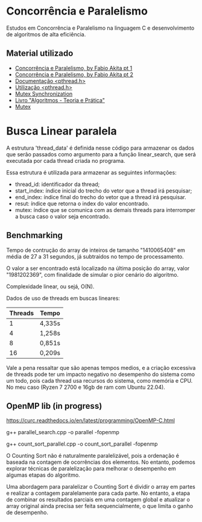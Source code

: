 
# Concorrência e Paralelismo 

Estudos em Concorrência e Paralelismo na linguagem C e desenvolvimento de algoritmos de alta eficiência.



## Material utilizado

 - [Concorrência e Paralelismo, by Fabio Akita pt 1](https://www.youtube.com/watch?v=cx1ULv4wYxM&ab_channel=FabioAkita)
 - [Concorrência e Paralelismo, by Fabio Akita pt 2](https://www.youtube.com/watch?v=gYJSWs-gp1g&ab_channel=FabioAkita)
 - [Documentação <pthread.h>](https://pubs.opengroup.org/onlinepubs/7908799/xsh/pthread.h.html)
  - [Utilização <pthread.h>](https://www.youtube.com/watch?v=uA8X5zNOGw8&ab_channel=JacobSorber)
  - [Mutex Synchronization](https://www.youtube.com/watch?v=GXXE42bkqQk&ab_channel=BrianFraser)
  - [Livro "Algoritmos - Teoria e Prática"](https://www.amazon.com.br/Algoritmos-Teoria-Pr%C3%A1tica-Thomas-Cormen/dp/8535236996/ref=asc_df_8535236996/?tag=googleshopp00-20&linkCode=df0&hvadid=379707181411&hvpos=&hvnetw=g&hvrand=6640580099952446125&hvpone=&hvptwo=&hvqmt=&hvdev=c&hvdvcmdl=&hvlocint=&hvlocphy=9074284&hvtargid=pla-1002925180312&psc=1)
  - [Mutex](https://www.geeksforgeeks.org/mutex-lock-for-linux-thread-synchronization/)




# Busca Linear paralela

A estrutura 'thread_data' é definida nesse código para armazenar os dados que serão passados como argumento para a função linear_search, que será executada por cada thread criada no programa.

Essa estrutura é utilizada para armazenar as seguintes informações:

- thread_id: identificador da thread;
- start_index: índice inicial do trecho do vetor que a thread irá pesquisar;
- end_index: índice final do trecho do vetor que a thread irá pesquisar.
- resut: índice que retorna o index do valor encontrado.
- mutex: índice que se comunica com as demais threads para interromper a busca caso o valor seja encontrado.


## Benchmarking 

Tempo de contrução do array de inteiros de tamanho "1410065408" em média de 27 a 31 segundos, já subtraidos no tempo de processamento.

O valor a ser encontrado está localizado na última posição do array, valor "1981202369", com finalidade de simular o pior cenário do algoritmo.

Complexidade linear, ou sejá, O(N).

Dados de uso de threads em buscas lineares:

| Threads | Tempo  |
| ------------- | ------------- |
| 1  | 4,335s  |
| 4  | 1,258s  |
| 8  | 0,851s  |
| 16  | 0,209s  |

Vale a pena ressaltar que são apenas tempos medios, e a criação excessiva de threads pode ter um impacto negativo no desempenho do sistema como um todo, pois cada thread usa recursos do sistema, como memória e CPU. No meu caso (Ryzen 7 2700 e 16gb de ram com Ubuntu 22.04).

## OpenMP lib (in progress)

https://curc.readthedocs.io/en/latest/programming/OpenMP-C.html

g++ parallel_search.cpp -o parallel -fopenmp

g++ count_sort_parallel.cpp -o count_sort_parallel -fopenmp

 O Counting Sort não é naturalmente paralelizável, pois a ordenação é baseada na contagem de ocorrências dos elementos. No entanto, podemos explorar técnicas de paralelização para melhorar o desempenho em algumas etapas do algoritmo.

Uma abordagem para paralelizar o Counting Sort é dividir o array em partes e realizar a contagem paralelamente para cada parte. No entanto, a etapa de combinar os resultados parciais em uma contagem global e atualizar o array original ainda precisa ser feita sequencialmente, o que limita o ganho de desempenho.